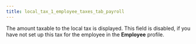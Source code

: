 ```yaml
---
title: local_tax_1_employee_taxes_tab_payroll
---
```



The amount taxable to  the local tax is displayed. This field is disabled, if you have not set  up this tax for the employee in the **Employee**  profile.
